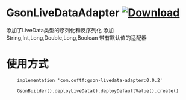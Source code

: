 # GsonLiveDataAdapter  [ ![Download](https://api.bintray.com/packages/ooftf/maven/gson-livedata-adapter/images/download.svg) ](https://bintray.com/ooftf/maven/gson-livedata-adapter/_latestVersion)
添加了LiveData类型的序列化和反序列化
添加String,Int,Long,Double,Long,Boolean 带有默认值的适配器
# 使用方式
```
    implementation 'com.ooftf:gson-livedata-adapter:0.0.2'
 
    GsonBuilder().deployLiveData().deployDefaultValue().create()
```